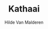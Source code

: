 ---
title: "Kathaai"
author: "Hilde Van Malderen"
isbn: ""
isbn13: "9789022333402"
rating: "4"
publisher: "Manteau"
pages: "189"
publishYear: "2017"
read: "2018"
goodreads_id: "36352054"
language: "nl"
---